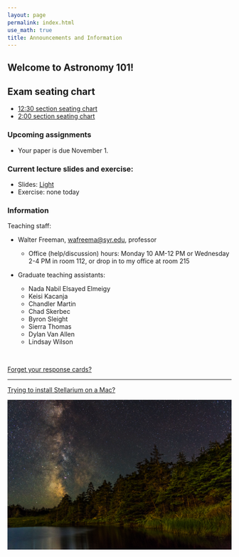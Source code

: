 ```yaml
---
layout: page 
permalink: index.html
use_math: true 
title: Announcements and Information
---
```


## Welcome to Astronomy 101!

## Exam seating chart

* <a href="chart-sec001.pdf">12:30 section seating chart</a>
* <a href="chart-sec002.pdf">2:00 section seating chart</a>

### Upcoming assignments

* Your paper is due November 1. 


### Current lecture slides and exercise:

* Slides: <a href="slides/lecture14/lecture14.pdf">Light</a>
* Exercise: none today


### Information

Teaching staff:

* Walter Freeman, <wafreema@syr.edu>, professor
  * Office (help/discussion) hours: Monday 10 AM-12 PM or Wednesday 2-4 PM in room 112, or drop in to my office at room 215

* Graduate teaching assistants:
  - Nada Nabil Elsayed Elmeigy
  - Keisi Kacanja
  - Chandler Martin
  - Chad Skerbec
  - Byron Sleight
  - Sierra Thomas
  - Dylan Van Allen
  - Lindsay Wilson
    
<br>


<a href="cards.html">Forget your response cards?</a>

---

<a href="stellarium-mac.html">Trying to install Stellarium on a Mac?</a>

<center> <img src="darkened-milky-way.jpg">
<br>
